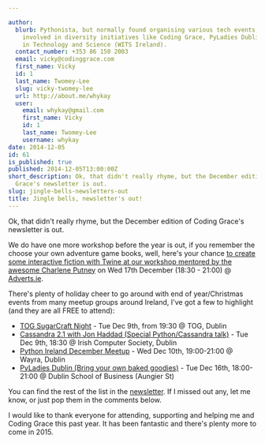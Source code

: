 ```yaml
---

author:
  blurb: Pythonista, but normally found organising various tech events, and now heavily
    involved in diversity initiatives like Coding Grace, PyLadies Dublin, and Women
    in Technology and Science (WITS Ireland).
  contact_number: +353 86 150 2003
  email: vicky@codinggrace.com
  first_name: Vicky
  id: 1
  last_name: Twomey-Lee
  slug: vicky-twomey-lee
  url: http://about.me/whykay
  user:
    email: whykay@gmail.com
    first_name: Vicky
    id: 1
    last_name: Twomey-Lee
    username: whykay
date: 2014-12-05
id: 61
is_published: true
published: 2014-12-05T13:00:00Z
short_description: Ok, that didn't really rhyme, but the December edition of Coding
  Grace's newsletter is out.
slug: jingle-bells-newsletters-out
title: Jingle bells, newsletter's out!
---
```


Ok, that didn't really rhyme, but the December edition of Coding Grace's newsletter is out.

We do have one more workshop before the year is out, if you remember the choose your own adventure game books, well, here's your chance [to create some interactive fiction with Twine at our workshop mentored by the awesome Charlene Putney](http://www.codinggrace.com/events/interactive-fiction-twine/38/) on Wed 17th December (18:30 - 21:00) @ [Adverts.ie](http://Adverts.ie).

There's plenty of holiday cheer to go around with end of year/Christmas events from many meetup groups around Ireland, I've got a few to highlight (and they are all FREE to attend):

* [TOG SugarCraft Night](http://www.tog.ie/2014/11/december-in-tog-involves-lots-of-sugar/) - Tue Dec 9th, from 19:30 @ TOG, Dublin 
* [Cassandra 2.1 with Jon Haddad (Special Python/Cassandra talk)](http://www.meetup.com/Dublin-Cassandra-Users/events/218668547/) - Tue Dec 9th, 18:30 @ Irish Computer Society, Dublin 
* [Python Ireland December Meetup](http://www.meetup.com/pythonireland/events/213108442/) - Wed Dec 10th, 19:00-21:00 @ Wayra, Dublin
* [PyLadies Dublin (Bring your own baked goodies)](http://www.meetup.com/PyLadiesDublin/events/218738039/) - Tue Dec 16th, 18:00-21:00 @ Dublin School of Business (Aungier St) 

You can find the rest of the list in the [newsletter](http://us7.campaign-archive1.com/?u=8612b25618972d14df5c6a1fb&id=d32e683399&e=[UNIQID]). If I missed out any, let me know, or just pop them in the comments below.

I would like to thank everyone for attending, supporting and helping me and Coding Grace this past year. It has been fantastic and there's plenty more to come in 2015. 